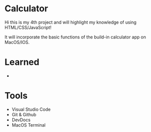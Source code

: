 # Calculator

Hi this is my 4th project and will highlight my knowledge of using HTML/CSS/JavaScript!

It will incorporate the basic functions of the build-in calculator app on MacOS/IOS. 

# Learned
- 

# Tools
- Visual Studio Code
- Git & Github
- DevDocs
- MacOS Terminal
